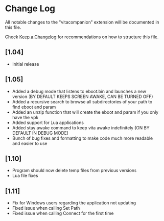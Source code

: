 # Change Log
All notable changes to the "vitacompanion" extension will be documented in this file.

Check [Keep a Changelog](http://keepachangelog.com/) for recommendations on how to structure this file.

## [1.04]
- Initial release

## [1.05]

- Added a debug mode that listens to eboot.bin and launches a new version (BY DEFAULT KEEPS SCREEN AWAKE, CAN BE TURNED OFF)
- Added a recursive search to browse all subdirectories of your path to find eboot and param
- Added an unzip function that will create the eboot and param if you only have the vpk
- Added support for Lua applications
- Added stay awake command to keep vita awake indefinitely (ON BY DEFAULT IN DEBUG MODE)
- Bunch of bug fixes and formatting to make code much more readable and easier to use

## [1.10]

- Program should now delete temp files from previous versions
- Lua file fixes

## [1.11]

- Fix for Windows users regarding the application not updating
- Fixed issue when calling Set Path
- Fixed issue when calling Connect for the first time

